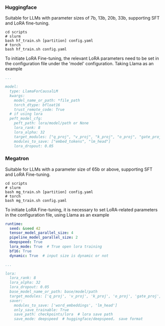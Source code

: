 ### Huggingface

Suitable for LLMs with parameter sizes of 7b, 13b, 20b, 33b, supporting SFT and LoRA fine-tuning.

```shell
cd scripts
# slurm
bash hf_train.sh [partition] config.yaml
# torch
bash hf_train.sh config.yaml
```

To initiate LoRA Fine-tuning, the relevant LoRA parameters need to be set in the configuration file under the 'model' configuration. Taking Llama as an example

```yaml
...

model:
  type: LlamaForCausalLM
  kwargs:
    model_name_or_path: *file_path
    torch_dtype: bfloat16
    trust_remote_code: True
  # if using lora
  peft_model_cfg:
    peft_path: lora/model/path or None
    lora_rank: 8
    lora_alpha: 32
    target_modules: ["q_proj", "v_proj", "k_proj", "o_proj", "gate_proj", "down_proj", "up_proj"]
    modules_to_save: ["embed_tokens", "lm_head"]
    lora_dropout: 0.05
```

### Megatron

Suitable for LLMs with a parameter size of 65b or above, supporting SFT and LoRA Fine-tuning.

```shell
cd scripts
# slurm
bash mg_train.sh [partition] config.yaml
# torch
bash mg_train.sh config.yaml
```

To initiate LoRA Fine-tuning, it is necessary to set LoRA-related parameters in the configuration file, using Llama as an example

```yaml
runtime:
  seed: &seed 42
  tensor_model_parallel_size: 4
  pipeline_model_parallel_size: 2
  deepspeed: True
  lora_mode: True  # True open lora training
  bf16: True
  dynamic: True  # input size is dynamic or not

...

lora:
  lora_rank: 8
  lora_alpha: 32
  lora_dropout: 0.05
  base_model_name_or_path: base/model/path
  target_modules: ['q_proj', 'v_proj', 'k_proj', 'o_proj', 'gate_proj', 'down_proj', 'up_proj']
  saver:
    modules_to_save: ['word_embeddings', 'lm_head']
    only_save_trainable: True
    save_path: checkpoints/lora  # lora save path
    save_mode: deepspeed  # huggingface/deepspeed， save format
```